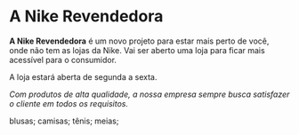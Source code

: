 <!DOCTYPE html>
<html LANG="PT-BR">
  <meta charset="UTF-8">
  <h1>A Nike Revendedora</h1>
 
  <p><strong>A Nike Revendedora</strong> é um novo projeto para estar mais perto de você, onde não tem as lojas da Nike. Vai ser aberto uma loja para ficar   mais acessível para o consumidor.</p>
 
  <p>A loja estará aberta de segunda a sexta.</p>
 
  <p><em>Com produtos de alta qualidade, a nossa empresa sempre busca satisfazer o cliente em todos os requisitos.</em></p>
 
  blusas;
  camisas;
  tênis;
  meias;
</html>


